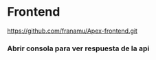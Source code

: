 # Frontend

https://github.com/franamu/Apex-frontend.git

### Abrir consola para ver respuesta de la api

